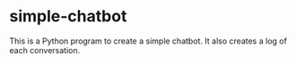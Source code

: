 # simple-chatbot
This is a Python program to create a simple chatbot.  It also creates a log of each conversation.  
